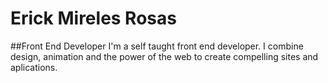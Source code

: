 # Erick Mireles Rosas

##Front End Developer
I'm a self taught front end developer. I combine design, animation and the power of the web to create compelling sites and aplications.
